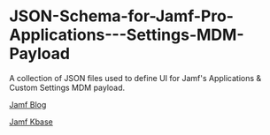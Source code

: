 # JSON-Schema-for-Jamf-Pro-Applications---Settings-MDM-Payload

A collection of JSON files used to define UI for Jamf's Applications & Custom Settings MDM payload.

[Jamf Blog](https://www.jamf.com/blog/how-to-make-mac-app-management-as-easy-as-point-and-click/)

[Jamf Kbase](https://www.jamf.com/jamf-nation/articles/217/configuration-profile-payload-settings-specific-to-jamf-pro)
